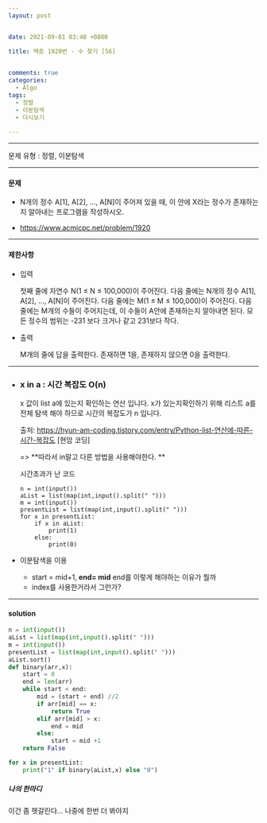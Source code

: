 ```yaml
---
layout: post


date: 2021-09-01 03:48 +0800

title: 백준 1920번 - 수 찾기 [56]

  
comments: true
categories: 
  - Algo
tags: 
  - 정렬
  - 이분탐색
  - 다시보기
  
---
```


---



문제 유형 : 정렬, 이분탐색

---

#### 문제

- N개의 정수 A[1], A[2], …, A[N]이 주어져 있을 때, 이 안에 X라는 정수가 존재하는지 알아내는 프로그램을 작성하시오.

- https://www.acmicpc.net/problem/1920

---



#### 제한사항

- 입력

  첫째 줄에 자연수 N(1 ≤ N ≤ 100,000)이 주어진다. 다음 줄에는 N개의 정수 A[1], A[2], …, A[N]이 주어진다. 다음 줄에는 M(1 ≤ M ≤ 100,000)이 주어진다. 다음 줄에는 M개의 수들이 주어지는데, 이 수들이 A안에 존재하는지 알아내면 된다. 모든 정수의 범위는 -231 보다 크거나 같고 231보다 작다.

- 출력

  M개의 줄에 답을 출력한다. 존재하면 1을, 존재하지 않으면 0을 출력한다.

---

- ### x in a :  시간 복잡도 O(n)

  x 값이 list a에 있는지 확인하는 연산 입니다. x가 있는지확인하기 위해 리스트 a를 전체 탐색 해야 하므로 시간의 복잡도가 n 입니다. 

  출처: https://hyun-am-coding.tistory.com/entry/Python-list-연산에-따른-시간-복잡도 [현암 코딩]

  => **따라서 in말고 다른 방법을 사용해야한다. **

  시간초과가 난 코드

  ```
  n = int(input())
  aList = list(map(int,input().split(" ")))
  m = int(input())
  presentList = list(map(int,input().split(" ")))
  for x in presentList:
      if x in aList:
          print(1)
      else:
          print(0)
  ```

- 이분탐색을 이용

  - start = mid+1, **end= mid** end를 이렇게 해야하는 이유가 뭘까
  - index를 사용한거라서 그런가?

---



#### solution

```python
n = int(input())
aList = list(map(int,input().split(" ")))
m = int(input())
presentList = list(map(int,input().split(" ")))
aList.sort()
def binary(arr,x):
    start = 0
    end = len(arr)
    while start < end:
        mid = (start + end) //2
        if arr[mid] == x:
            return True
        elif arr[mid] > x:
            end = mid
        else:
            start = mid +1
    return False

for x in presentList:
    print("1" if binary(aList,x) else "0")
```



 ##### 나의 한마디

이건 좀 헷갈린다... 나중에 한번 더 봐야지



